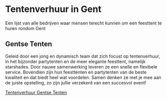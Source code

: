 # Tentenverhuur in Gent
Een lijst van alle bedrijven waar mensen terecht kunnen om een feesttent te huren rondom Gent

## Gentse Tenten
Geleid door een jong en dynamisch team dat zich focust op tentenverhuur, in het bijzonder partytenten en de meer elegante feesttent, namelijk starshades. Door nauwe samenwerking leveren ze een snelle en flexibele service. Bovendien zijn hun feesttenten en partytenten van de beste kwaliteit en dat biedt heel wat voordelen. Samen denken ze met je mee aan de juiste opstelling, zo zijn jullie verzekerd van een succesvol event!

 [Tentenverhuur Gentse Tenten](https://www.gentsetenten.be/)

